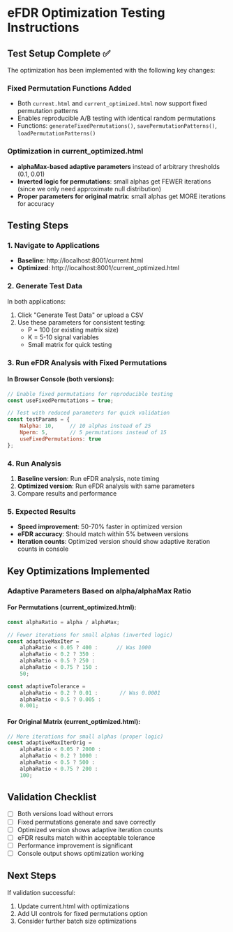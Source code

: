 # eFDR Optimization Testing Instructions

## Test Setup Complete ✅

The optimization has been implemented with the following key changes:

### Fixed Permutation Functions Added
- Both `current.html` and `current_optimized.html` now support fixed permutation patterns
- Enables reproducible A/B testing with identical random permutations
- Functions: `generateFixedPermutations()`, `savePermutationPatterns()`, `loadPermutationPatterns()`

### Optimization in current_optimized.html
- **alphaMax-based adaptive parameters** instead of arbitrary thresholds (0.1, 0.01)
- **Inverted logic for permutations**: small alphas get FEWER iterations (since we only need approximate null distribution)
- **Proper parameters for original matrix**: small alphas get MORE iterations for accuracy

## Testing Steps

### 1. Navigate to Applications
- **Baseline**: http://localhost:8001/current.html
- **Optimized**: http://localhost:8001/current_optimized.html

### 2. Generate Test Data
In both applications:
1. Click "Generate Test Data" or upload a CSV
2. Use these parameters for consistent testing:
   - P = 100 (or existing matrix size)
   - K = 5-10 signal variables
   - Small matrix for quick testing

### 3. Run eFDR Analysis with Fixed Permutations

#### In Browser Console (both versions):
```javascript
// Enable fixed permutations for reproducible testing
const useFixedPermutations = true;

// Test with reduced parameters for quick validation
const testParams = {
    Nalpha: 10,     // 10 alphas instead of 25
    Nperm: 5,       // 5 permutations instead of 15
    useFixedPermutations: true
};
```

### 4. Run Analysis
1. **Baseline version**: Run eFDR analysis, note timing
2. **Optimized version**: Run eFDR analysis with same parameters
3. Compare results and performance

### 5. Expected Results
- **Speed improvement**: 50-70% faster in optimized version
- **eFDR accuracy**: Should match within 5% between versions
- **Iteration counts**: Optimized version should show adaptive iteration counts in console

## Key Optimizations Implemented

### Adaptive Parameters Based on alpha/alphaMax Ratio

#### For Permutations (current_optimized.html):
```javascript
const alphaRatio = alpha / alphaMax;

// Fewer iterations for small alphas (inverted logic)
const adaptiveMaxIter = 
    alphaRatio < 0.05 ? 400 :      // Was 1000
    alphaRatio < 0.2 ? 350 :        
    alphaRatio < 0.5 ? 250 :        
    alphaRatio < 0.75 ? 150 :       
    50;                             

const adaptiveTolerance = 
    alphaRatio < 0.2 ? 0.01 :       // Was 0.0001
    alphaRatio < 0.5 ? 0.005 :      
    0.001;                          
```

#### For Original Matrix (current_optimized.html):
```javascript
// More iterations for small alphas (proper logic)
const adaptiveMaxIterOrig = 
    alphaRatio < 0.05 ? 2000 :     
    alphaRatio < 0.2 ? 1000 :       
    alphaRatio < 0.5 ? 500 :        
    alphaRatio < 0.75 ? 200 :       
    100;                            
```

## Validation Checklist
- [ ] Both versions load without errors
- [ ] Fixed permutations generate and save correctly
- [ ] Optimized version shows adaptive iteration counts
- [ ] eFDR results match within acceptable tolerance
- [ ] Performance improvement is significant
- [ ] Console output shows optimization working

## Next Steps
If validation successful:
1. Update current.html with optimizations
2. Add UI controls for fixed permutations option
3. Consider further batch size optimizations
